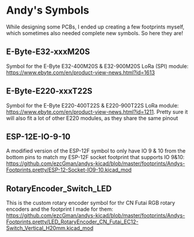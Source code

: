 # Andy's Symbols
While designing some PCBs, I ended up creating a few footprints myself, which sometimes also needed complete new symbols. So here they are!

## E-Byte-E32-xxxM20S
Symbol for the E-Byte E32-400M20S & E32-900M20S LoRa (SPI) module: https://www.ebyte.com/en/product-view-news.html?id=1613

## E-Byte-E220-xxxT22S
Symbol for the E-Byte E220-400T22S & E220-900T22S LoRa module: https://www.ebyte.com/en/product-view-news.html?id=1211. Pretty sure it will also fit a lot of other E220 modules, as they share the same pinout

## ESP-12E-IO-9-10
A modified version of the ESP-12F symbol to only have IO 9 & 10 from the bottom pins to match my ESP-12F socket footprint that supports IO 9&10: https://github.com/ezcGman/andys-kicad/blob/master/footprints/Andys-Footprints.pretty/ESP-12-Socket-IO9-10.kicad_mod

## RotaryEncoder_Switch_LED
This is the custom rotary encoder symbol for thr CN Futai RGB rotary encoders and the footprint I made for them: https://github.com/ezcGman/andys-kicad/blob/master/footprints/Andys-Footprints.pretty/LED_RotaryEncoder_CN_Futai_EC12-Switch_Vertical_H20mm.kicad_mod
